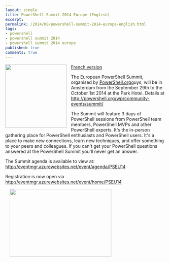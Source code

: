```yaml
---
layout: single
title: PowerShell Summit 2014 Europe (English)
excerpt: 
permalink: /2014/08/powershell-summit-2014-europe-english.html
tags: 
- powershell
- powershell summit 2014
- powershell summit 2014 europe
published: true
comments: true
---
```


 
 <a href="{{ site.url }}/images/2014/20140812_PowerShell_Summit_2014_Europe_(English)/2014-03-11%252B6-43-32%252BPM__205120932__-298x308.jpg" imageanchor="1" style="clear: left; float: left; margin-bottom: 1em; margin-right: 1em;"><img border="0" src="{{ site.url }}/images/2014/20140812_PowerShell_Summit_2014_Europe_(English)/2014-03-11%252B6-43-32%252BPM__205120932__-298x308.jpg" height="200" width="193" /></a>
<a href="{{ site.url }}/2014/08/powershell-summit-2014-europe.html" target="_blank">French version</a>

The European PowerShell Summit, organised by <a href="http://powershell.org/">PowerShell.org</a>guys, will be in Amsterdam from the September 29th to the October 1st 2014 at the Park Hotel. Details at <a href="http://powershell.org/wp/community-events/summit/">http://powershell.org/wp/community-events/summit/</a>

The Summit will feature 3 days of PowerShell sessions from PowerShell team members, PowerShell MVPs and other PowerShell experts. It's the in-person gathering place for PowerShell enthusiasts and PowerShell users. It's a place to make new connections, learn new techniques, and offer something to your peers and colleagues. If you can't get your PowerShell questions answered at the PowerShell Summit you'll never get an answer.



The Summit agenda is available to view at: <a href="http://eventmgr.azurewebsites.net/event/agenda/PSEU14">http://eventmgr.azurewebsites.net/event/agenda/PSEU14</a>

Registration is now open via <a href="http://eventmgr.azurewebsites.net/event/home/PSEU14">http://eventmgr.azurewebsites.net/event/home/PSEU14</a>

<a href="{{ site.url }}/images/2014/20140812_PowerShell_Summit_2014_Europe_(English)/KeizersgrachtReguliersgrachtAmsterdam__572490669__-1600x1066.jpg" imageanchor="1" style="margin-left: 1em; margin-right: 1em;"><img border="0" src="{{ site.url }}/images/2014/20140812_PowerShell_Summit_2014_Europe_(English)/KeizersgrachtReguliersgrachtAmsterdam__572490669__-1600x1066.jpg" height="213" width="320" /></a>


